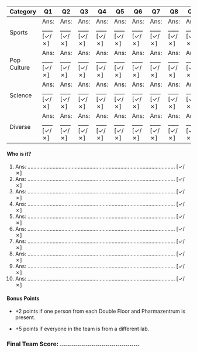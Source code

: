| Category    | Q1              | Q2              | Q3              | Q4              | Q5              | Q6              | Q7              | Q8              | Q9              | Q10             | $\sum$ |
| ----------- | --------------- | --------------- | --------------- | --------------- | --------------- | --------------- | --------------- | --------------- | --------------- | --------------- | ------ |
| Sports      | Ans: ____ [✓/✗] | Ans: ____ [✓/✗] | Ans: ____ [✓/✗] | Ans: ____ [✓/✗] | Ans: ____ [✓/✗] | Ans: ____ [✓/✗] | Ans: ____ [✓/✗] | Ans: ____ [✓/✗] | Ans: ____ [✓/✗] | Ans: ____ [✓/✗] |        |
| Pop Culture | Ans: ____ [✓/✗] | Ans: ____ [✓/✗] | Ans: ____ [✓/✗] | Ans: ____ [✓/✗] | Ans: ____ [✓/✗] | Ans: ____ [✓/✗] | Ans: ____ [✓/✗] | Ans: ____ [✓/✗] | Ans: ____ [✓/✗] | Ans: ____ [✓/✗] |        |
| Science     | Ans: ____ [✓/✗] | Ans: ____ [✓/✗] | Ans: ____ [✓/✗] | Ans: ____ [✓/✗] | Ans: ____ [✓/✗] | Ans: ____ [✓/✗] | Ans: ____ [✓/✗] | Ans: ____ [✓/✗] | Ans: ____ [✓/✗] | Ans: ____ [✓/✗] |        |
| Diverse     | Ans: ____ [✓/✗] | Ans: ____ [✓/✗] | Ans: ____ [✓/✗] | Ans: ____ [✓/✗] | Ans: ____ [✓/✗] | Ans: ____ [✓/✗] | Ans: ____ [✓/✗] | Ans: ____ [✓/✗] | Ans: ____ [✓/✗] | Ans: ____ [✓/✗] |        |
#### Who is it?

1. Ans: .................................................................................................... [✓/✗]
2. Ans: .................................................................................................... [✓/✗]
3. Ans: .................................................................................................... [✓/✗]
4. Ans: .................................................................................................... [✓/✗]
5. Ans: .................................................................................................... [✓/✗]
6. Ans: .................................................................................................... [✓/✗]
7. Ans: .................................................................................................... [✓/✗]
8. Ans: .................................................................................................... [✓/✗]
9. Ans: .................................................................................................... [✓/✗]
10. Ans: .................................................................................................... [✓/✗]

  

#### Bonus Points

- +2 points if one person from each Double Floor and Pharmazentrum is present.

- +5 points if everyone in the team is from a different lab.

  

### Final Team Score: ........................................